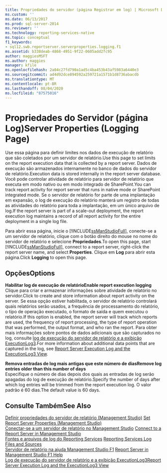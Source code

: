 ```yaml
---
title: Propriedades do servidor (página Registrar em log) | Microsoft Docs
ms.custom: ''
ms.date: 06/13/2017
ms.prod: sql-server-2014
ms.reviewer: ''
ms.technology: reporting-services-native
ms.topic: conceptual
f1_keywords:
- sql12.swb.reportserver.serverproperties.logging.f1
ms.assetid: b338deab-4868-4951-9f22-0605add2fc95
author: maggiesMSFT
ms.author: maggies
manager: kfile
ms.openlocfilehash: 2a04c27fd790a1ad5c4ba453b43af5983a6440e3
ms.sourcegitcommit: ad4d92dce894592a259721a1571b1d8736abacdb
ms.translationtype: MT
ms.contentlocale: pt-BR
ms.lasthandoff: 08/04/2020
ms.locfileid: "87575016"
---
```

# <a name="server-properties-logging-page"></a><span data-ttu-id="aebce-102">Propriedades do Servidor (página Log)</span><span class="sxs-lookup"><span data-stu-id="aebce-102">Server Properties (Logging Page)</span></span>
  <span data-ttu-id="aebce-103">Use essa página para definir limites nos dados de execução de relatório que são coletados por um servidor de relatório.</span><span class="sxs-lookup"><span data-stu-id="aebce-103">Use this page to set limits on the report execution data that is collected by a report server.</span></span> <span data-ttu-id="aebce-104">Dados de execução são armazenados internamente no banco de dados do servidor de relatório.</span><span class="sxs-lookup"><span data-stu-id="aebce-104">Execution data is stored internally in the report server database.</span></span> <span data-ttu-id="aebce-105">Você pode controlar atividade de relatório para servidor de relatório que executa em modo nativo ou em modo integrado de SharePoint.</span><span class="sxs-lookup"><span data-stu-id="aebce-105">You can track report activity for report server that runs in native mode or SharePoint integrated mode.</span></span> <span data-ttu-id="aebce-106">Se o servidor de relatório for parte de uma implantação em expansão, o log de execução do relatório manterá um registro de todas as atividades do relatório para toda a implantação, em um único arquivo de log.</span><span class="sxs-lookup"><span data-stu-id="aebce-106">If the report server is part of a scale-out deployment, the report execution log maintains a record of all report activity for the entire deployment in a single log file.</span></span>  
  
 <span data-ttu-id="aebce-107">Para abrir essa página, inicie o [!INCLUDE[ssManStudioFull](../../includes/ssmanstudiofull-md.md)], conecte-se a um servidor de relatório, clique com o botão direito do mouse no nome do servidor de relatório e selecione **Propriedades**.</span><span class="sxs-lookup"><span data-stu-id="aebce-107">To open this page, start [!INCLUDE[ssManStudioFull](../../includes/ssmanstudiofull-md.md)], connect to a report server, right-click the report server name, and select **Properties**.</span></span> <span data-ttu-id="aebce-108">Clique em **Log** para abrir esta página.</span><span class="sxs-lookup"><span data-stu-id="aebce-108">Click **Logging** to open this page.</span></span>  
  
## <a name="options"></a><span data-ttu-id="aebce-109">Opções</span><span class="sxs-lookup"><span data-stu-id="aebce-109">Options</span></span>  
 <span data-ttu-id="aebce-110">**Habilitar log de execução de relatório**</span><span class="sxs-lookup"><span data-stu-id="aebce-110">**Enable report execution logging**</span></span>  
 <span data-ttu-id="aebce-111">Clique para criar e armazenar informações sobre atividade de relatório no servidor.</span><span class="sxs-lookup"><span data-stu-id="aebce-111">Click to create and store information about report activity on the server.</span></span> <span data-ttu-id="aebce-112">Se essa opção estiver habilitada, o servidor de relatório controlará quais relatórios serão usados, a frequência de processamento do relatório, o tipo de operação executado, o formato de saída e quem executou o relatório.</span><span class="sxs-lookup"><span data-stu-id="aebce-112">If this option is enabled, the report server will track which reports are used, the frequency of report processing, the type of report operation that was performed, the output format, and who ran the report.</span></span> <span data-ttu-id="aebce-113">Para obter mais informações sobre pontos de dados adicionais que são capturados no log, consulte [log de execução do servidor de relatório e a exibição ExecutionLog3](../report-server/report-server-executionlog-and-the-executionlog3-view.md).</span><span class="sxs-lookup"><span data-stu-id="aebce-113">For more information about additional data points that are captured in the log, see [Report Server Execution Log and the ExecutionLog3 View](../report-server/report-server-executionlog-and-the-executionlog3-view.md).</span></span>  
  
 <span data-ttu-id="aebce-114">**Remova entradas de log mais antigas que este número de dias**</span><span class="sxs-lookup"><span data-stu-id="aebce-114">**Remove log entries older than this number of days**</span></span>  
 <span data-ttu-id="aebce-115">Especifique o número de dias depois dos quais as entradas de log serão apagadas do log de execução de relatório.</span><span class="sxs-lookup"><span data-stu-id="aebce-115">Specify the number of days after which log entries will be trimmed from the report execution log.</span></span> <span data-ttu-id="aebce-116">O valor padrão é 60 dias.</span><span class="sxs-lookup"><span data-stu-id="aebce-116">The default value is 60 days.</span></span>  
  
## <a name="see-also"></a><span data-ttu-id="aebce-117">Consulte Também</span><span class="sxs-lookup"><span data-stu-id="aebce-117">See Also</span></span>  
 <span data-ttu-id="aebce-118">[Definir propriedades do servidor de relatório &#40;Management Studio&#41;](set-report-server-properties-management-studio.md) </span><span class="sxs-lookup"><span data-stu-id="aebce-118">[Set Report Server Properties &#40;Management Studio&#41;](set-report-server-properties-management-studio.md) </span></span>  
 <span data-ttu-id="aebce-119">[Conectar-se a um servidor de relatório no Management Studio](connect-to-a-report-server-in-management-studio.md) </span><span class="sxs-lookup"><span data-stu-id="aebce-119">[Connect to a Report Server in Management Studio](connect-to-a-report-server-in-management-studio.md) </span></span>  
 <span data-ttu-id="aebce-120">[Fontes e arquivos de log do Reporting Services](../report-server/reporting-services-log-files-and-sources.md) </span><span class="sxs-lookup"><span data-stu-id="aebce-120">[Reporting Services Log Files and Sources](../report-server/reporting-services-log-files-and-sources.md) </span></span>  
 <span data-ttu-id="aebce-121">[Servidor de relatório na ajuda Management Studio F1](report-server-in-management-studio-f1-help.md) </span><span class="sxs-lookup"><span data-stu-id="aebce-121">[Report Server in Management Studio F1 Help](report-server-in-management-studio-f1-help.md) </span></span>  
 [<span data-ttu-id="aebce-122">Log de execução do servidor de relatório e a exibição ExecutionLog3</span><span class="sxs-lookup"><span data-stu-id="aebce-122">Report Server Execution Log and the ExecutionLog3 View</span></span>](../report-server/report-server-executionlog-and-the-executionlog3-view.md)  
  
  
